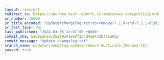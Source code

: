 ```yaml
---
layout: redirect
redirect_to: https://a8c-woo-test-reports.s3.amazonaws.com/public/pr/45309/api/index.html
pr_number: 45309
pr_title_encoded: "Update+changelog.txt+to+remove+7.2.0+and+7.2.1+duplicate+entries"
pr_test_type: api
last_published: "2024-03-05 12:07:55 +0000"
commit_sha: 5a86a26da5d5219341998f2c4d4ee43dbf71a9b2
commit_message: "Update changelog.txt"
branch_name: update/changelog-update-remove-duplicate-720-and-721
passed: true
---
```


